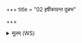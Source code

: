 +++
title = "02 इषीकादन्त दूळभ"

+++
<details><summary>मूलम् (WS)</summary>

इषीकादन्त दूळभ किं मे सखायमा तुदः ॥  
न मामपश्यआागतं सतीनं विषदूषणम् ॥ २ ॥
</details>